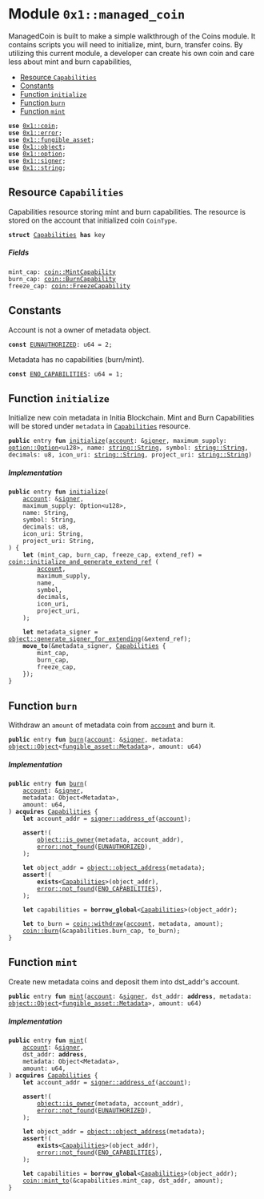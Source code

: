 
<a name="0x1_managed_coin"></a>

# Module `0x1::managed_coin`

ManagedCoin is built to make a simple walkthrough of the Coins module.
It contains scripts you will need to initialize, mint, burn, transfer coins.
By utilizing this current module, a developer can create his own coin and care less about mint and burn capabilities,


-  [Resource `Capabilities`](#0x1_managed_coin_Capabilities)
-  [Constants](#@Constants_0)
-  [Function `initialize`](#0x1_managed_coin_initialize)
-  [Function `burn`](#0x1_managed_coin_burn)
-  [Function `mint`](#0x1_managed_coin_mint)


<pre><code><b>use</b> <a href="coin.md#0x1_coin">0x1::coin</a>;
<b>use</b> <a href="">0x1::error</a>;
<b>use</b> <a href="fungible_asset.md#0x1_fungible_asset">0x1::fungible_asset</a>;
<b>use</b> <a href="object.md#0x1_object">0x1::object</a>;
<b>use</b> <a href="">0x1::option</a>;
<b>use</b> <a href="">0x1::signer</a>;
<b>use</b> <a href="">0x1::string</a>;
</code></pre>



<a name="0x1_managed_coin_Capabilities"></a>

## Resource `Capabilities`

Capabilities resource storing mint and burn capabilities.
The resource is stored on the account that initialized coin <code>CoinType</code>.


<pre><code><b>struct</b> <a href="managed_coin.md#0x1_managed_coin_Capabilities">Capabilities</a> <b>has</b> key
</code></pre>



##### Fields


<dl>
<dt>
<code>mint_cap: <a href="coin.md#0x1_coin_MintCapability">coin::MintCapability</a></code>
</dt>
<dd>

</dd>
<dt>
<code>burn_cap: <a href="coin.md#0x1_coin_BurnCapability">coin::BurnCapability</a></code>
</dt>
<dd>

</dd>
<dt>
<code>freeze_cap: <a href="coin.md#0x1_coin_FreezeCapability">coin::FreezeCapability</a></code>
</dt>
<dd>

</dd>
</dl>


<a name="@Constants_0"></a>

## Constants


<a name="0x1_managed_coin_EUNAUTHORIZED"></a>

Account is not a owner of metadata object.


<pre><code><b>const</b> <a href="managed_coin.md#0x1_managed_coin_EUNAUTHORIZED">EUNAUTHORIZED</a>: u64 = 2;
</code></pre>



<a name="0x1_managed_coin_ENO_CAPABILITIES"></a>

Metadata has no capabilities (burn/mint).


<pre><code><b>const</b> <a href="managed_coin.md#0x1_managed_coin_ENO_CAPABILITIES">ENO_CAPABILITIES</a>: u64 = 1;
</code></pre>



<a name="0x1_managed_coin_initialize"></a>

## Function `initialize`

Initialize new coin metadata in Initia Blockchain.
Mint and Burn Capabilities will be stored under <code>metadata</code> in <code><a href="managed_coin.md#0x1_managed_coin_Capabilities">Capabilities</a></code> resource.


<pre><code><b>public</b> entry <b>fun</b> <a href="managed_coin.md#0x1_managed_coin_initialize">initialize</a>(<a href="account.md#0x1_account">account</a>: &<a href="">signer</a>, maximum_supply: <a href="_Option">option::Option</a>&lt;u128&gt;, name: <a href="_String">string::String</a>, symbol: <a href="_String">string::String</a>, decimals: u8, icon_uri: <a href="_String">string::String</a>, project_uri: <a href="_String">string::String</a>)
</code></pre>



##### Implementation


<pre><code><b>public</b> entry <b>fun</b> <a href="managed_coin.md#0x1_managed_coin_initialize">initialize</a>(
    <a href="account.md#0x1_account">account</a>: &<a href="">signer</a>,
    maximum_supply: Option&lt;u128&gt;,
    name: String,
    symbol: String,
    decimals: u8,
    icon_uri: String,
    project_uri: String,
) {
    <b>let</b> (mint_cap, burn_cap, freeze_cap, extend_ref) = <a href="coin.md#0x1_coin_initialize_and_generate_extend_ref">coin::initialize_and_generate_extend_ref</a> (
        <a href="account.md#0x1_account">account</a>,
        maximum_supply,
        name,
        symbol,
        decimals,
        icon_uri,
        project_uri,
    );

    <b>let</b> metadata_signer = <a href="object.md#0x1_object_generate_signer_for_extending">object::generate_signer_for_extending</a>(&extend_ref);
    <b>move_to</b>(&metadata_signer, <a href="managed_coin.md#0x1_managed_coin_Capabilities">Capabilities</a> {
        mint_cap,
        burn_cap,
        freeze_cap,
    });
}
</code></pre>



<a name="0x1_managed_coin_burn"></a>

## Function `burn`

Withdraw an <code>amount</code> of metadata coin from <code><a href="account.md#0x1_account">account</a></code> and burn it.


<pre><code><b>public</b> entry <b>fun</b> <a href="managed_coin.md#0x1_managed_coin_burn">burn</a>(<a href="account.md#0x1_account">account</a>: &<a href="">signer</a>, metadata: <a href="object.md#0x1_object_Object">object::Object</a>&lt;<a href="fungible_asset.md#0x1_fungible_asset_Metadata">fungible_asset::Metadata</a>&gt;, amount: u64)
</code></pre>



##### Implementation


<pre><code><b>public</b> entry <b>fun</b> <a href="managed_coin.md#0x1_managed_coin_burn">burn</a>(
    <a href="account.md#0x1_account">account</a>: &<a href="">signer</a>,
    metadata: Object&lt;Metadata&gt;,
    amount: u64,
) <b>acquires</b> <a href="managed_coin.md#0x1_managed_coin_Capabilities">Capabilities</a> {
    <b>let</b> account_addr = <a href="_address_of">signer::address_of</a>(<a href="account.md#0x1_account">account</a>);

    <b>assert</b>!(
        <a href="object.md#0x1_object_is_owner">object::is_owner</a>(metadata, account_addr),
        <a href="_not_found">error::not_found</a>(<a href="managed_coin.md#0x1_managed_coin_EUNAUTHORIZED">EUNAUTHORIZED</a>),
    );

    <b>let</b> object_addr = <a href="object.md#0x1_object_object_address">object::object_address</a>(metadata);
    <b>assert</b>!(
        <b>exists</b>&lt;<a href="managed_coin.md#0x1_managed_coin_Capabilities">Capabilities</a>&gt;(object_addr),
        <a href="_not_found">error::not_found</a>(<a href="managed_coin.md#0x1_managed_coin_ENO_CAPABILITIES">ENO_CAPABILITIES</a>),
    );

    <b>let</b> capabilities = <b>borrow_global</b>&lt;<a href="managed_coin.md#0x1_managed_coin_Capabilities">Capabilities</a>&gt;(object_addr);

    <b>let</b> to_burn = <a href="coin.md#0x1_coin_withdraw">coin::withdraw</a>(<a href="account.md#0x1_account">account</a>, metadata, amount);
    <a href="coin.md#0x1_coin_burn">coin::burn</a>(&capabilities.burn_cap, to_burn);
}
</code></pre>



<a name="0x1_managed_coin_mint"></a>

## Function `mint`

Create new metadata coins and deposit them into dst_addr's account.


<pre><code><b>public</b> entry <b>fun</b> <a href="managed_coin.md#0x1_managed_coin_mint">mint</a>(<a href="account.md#0x1_account">account</a>: &<a href="">signer</a>, dst_addr: <b>address</b>, metadata: <a href="object.md#0x1_object_Object">object::Object</a>&lt;<a href="fungible_asset.md#0x1_fungible_asset_Metadata">fungible_asset::Metadata</a>&gt;, amount: u64)
</code></pre>



##### Implementation


<pre><code><b>public</b> entry <b>fun</b> <a href="managed_coin.md#0x1_managed_coin_mint">mint</a>(
    <a href="account.md#0x1_account">account</a>: &<a href="">signer</a>,
    dst_addr: <b>address</b>,
    metadata: Object&lt;Metadata&gt;,
    amount: u64,
) <b>acquires</b> <a href="managed_coin.md#0x1_managed_coin_Capabilities">Capabilities</a> {
    <b>let</b> account_addr = <a href="_address_of">signer::address_of</a>(<a href="account.md#0x1_account">account</a>);

    <b>assert</b>!(
        <a href="object.md#0x1_object_is_owner">object::is_owner</a>(metadata, account_addr),
        <a href="_not_found">error::not_found</a>(<a href="managed_coin.md#0x1_managed_coin_EUNAUTHORIZED">EUNAUTHORIZED</a>),
    );

    <b>let</b> object_addr = <a href="object.md#0x1_object_object_address">object::object_address</a>(metadata);
    <b>assert</b>!(
        <b>exists</b>&lt;<a href="managed_coin.md#0x1_managed_coin_Capabilities">Capabilities</a>&gt;(object_addr),
        <a href="_not_found">error::not_found</a>(<a href="managed_coin.md#0x1_managed_coin_ENO_CAPABILITIES">ENO_CAPABILITIES</a>),
    );

    <b>let</b> capabilities = <b>borrow_global</b>&lt;<a href="managed_coin.md#0x1_managed_coin_Capabilities">Capabilities</a>&gt;(object_addr);
    <a href="coin.md#0x1_coin_mint_to">coin::mint_to</a>(&capabilities.mint_cap, dst_addr, amount);
}
</code></pre>
